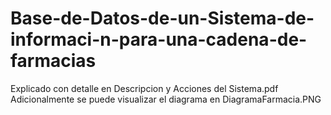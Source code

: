 # Base-de-Datos-de-un-Sistema-de-informaci-n-para-una-cadena-de-farmacias
Explicado con detalle en Descripcion y Acciones del Sistema.pdf
Adicionalmente se puede visualizar el diagrama en DiagramaFarmacia.PNG 
